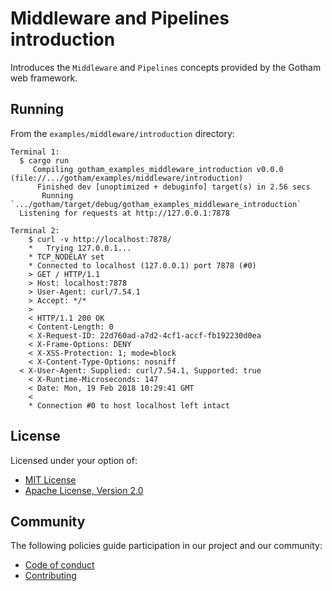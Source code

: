 # Middleware and Pipelines introduction

Introduces the `Middleware` and `Pipelines` concepts provided by the
Gotham web framework.

## Running

From the `examples/middleware/introduction` directory:

```
Terminal 1:
  $ cargo run
     Compiling gotham_examples_middleware_introduction v0.0.0 (file://.../gotham/examples/middleware/introduction)
      Finished dev [unoptimized + debuginfo] target(s) in 2.56 secs
       Running `.../gotham/target/debug/gotham_examples_middleware_introduction`
  Listening for requests at http://127.0.0.1:7878

Terminal 2:
	$ curl -v http://localhost:7878/
	*   Trying 127.0.0.1...
	* TCP_NODELAY set
	* Connected to localhost (127.0.0.1) port 7878 (#0)
	> GET / HTTP/1.1
	> Host: localhost:7878
	> User-Agent: curl/7.54.1
	> Accept: */*
	>
	< HTTP/1.1 200 OK
	< Content-Length: 0
	< X-Request-ID: 22d760ad-a7d2-4cf1-accf-fb192230d0ea
	< X-Frame-Options: DENY
	< X-XSS-Protection: 1; mode=block
	< X-Content-Type-Options: nosniff
  < X-User-Agent: Supplied: curl/7.54.1, Supported: true
	< X-Runtime-Microseconds: 147
	< Date: Mon, 19 Feb 2018 10:29:41 GMT
	<
	* Connection #0 to host localhost left intact
```

## License

Licensed under your option of:

* [MIT License](../../LICENSE-MIT)
* [Apache License, Version 2.0](../../LICENSE-APACHE)

## Community

The following policies guide participation in our project and our community:

* [Code of conduct](../../CODE_OF_CONDUCT.md)
* [Contributing](../../CONTRIBUTING.md)
